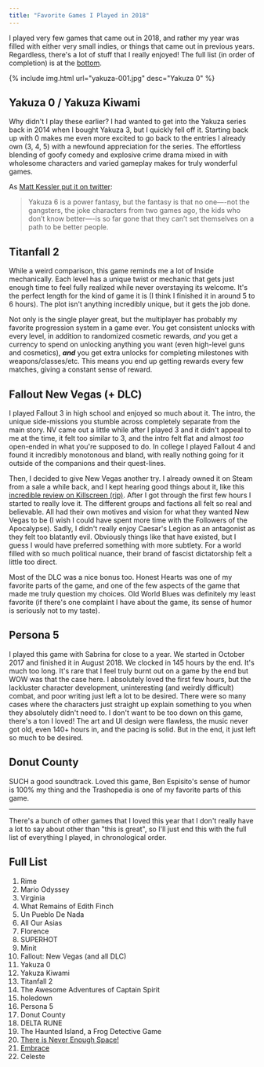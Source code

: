 ```yaml
---
title: "Favorite Games I Played in 2018"
---
```


I played very few games that came out in 2018, and rather my year was filled with either very small indies, or things that came out in previous years. Regardless, there's a lot of stuff that I really enjoyed! The full list (in order of completion) is at the [bottom](#full-list).

{% include img.html url="yakuza-001.jpg" desc="Yakuza 0" %}

## Yakuza 0 / Yakuza Kiwami
Why didn't I play these earlier? I had wanted to get into the Yakuza series back in 2014 when I bought Yakuza 3, but I quickly fell off it. Starting back up with 0 makes me even more excited to go back to the entries I already own (3, 4, 5) with a newfound appreciation for the series. The effortless blending of goofy comedy and explosive crime drama mixed in with wholesome characters and varied gameplay makes for truly wonderful games.

As [Matt Kessler put it on twitter](https://twitter.com/MattBodega/status/988174491279765504):
> Yakuza 6 is a power fantasy, but the fantasy is that no one—-not the gangsters, the joke characters from two games ago, the kids who don’t know better—-is so far gone that they can’t set themselves on a path to be better people.

## Titanfall 2
While a weird comparison, this game reminds me a lot of Inside mechanically. Each level has a unique twist or mechanic that gets just enough time to feel fully realized while never overstaying its welcome. It's the perfect length for the kind of game it is (I think I finished it in around 5 to 6 hours). The plot isn't anything incredibly unique, but it gets the job done.

Not only is the single player great, but the multiplayer has probably my favorite progression system in a game ever. You get consistent unlocks with every level, in addition to randomized cosmetic rewards, *and* you get a currency to spend on unlocking anything you want (even high-level guns and cosmetics), _**and**_ you get extra unlocks for completing milestones with weapons/classes/etc. This means you end up getting rewards every few matches, giving a constant sense of reward.

## Fallout New Vegas (+ DLC)
I played Fallout 3 in high school and enjoyed so much about it. The intro, the unique side-missions you stumble across completely separate from the main story. NV came out a little while after I played 3 and it didn't appeal to me at the time, it felt too similar to 3, and the intro felt flat and almost *too* open-ended in what you're supposed to do. In college I played Fallout 4 and found it incredibly monotonous and bland, with really nothing going for it outside of the companions and their quest-lines.

Then, I decided to give New Vegas another try. I already owned it on Steam from a sale a while back, and I kept hearing good things about it, like this [incredible review on Killscreen (rip)](https://web.archive.org/web/20120119074925/http://www.killscreendaily.com/articles/reviews/fallout_new_vegas_dlc). After I got through the first few hours I started to really love it. The different groups and factions all felt so real and believable. All had their own motives and vision for what they wanted New Vegas to be (I wish I could have spent more time with the Followers of the Apocalypse). Sadly, I didn't really enjoy Caesar's Legion as an antagonist as they felt too blatantly evil. Obviously things like that have existed, but I guess I would have preferred something with more subtlety. For a world filled with so much political nuance, their brand of fascist dictatorship felt a little too direct.

Most of the DLC was a nice bonus too. Honest Hearts was one of my favorite parts of the game, and one of the few aspects of the game that made me truly question my choices. Old World Blues was definitely my least favorite (if there's one complaint I have about the game, its sense of humor is seriously not to my taste).

## Persona 5
I played this game with Sabrina for close to a year. We started in October 2017 and finished it in August 2018. We clocked in 145 hours by the end. It's much too long. It's rare that I feel truly burnt out on a game by the end but WOW was that the case here. I absolutely loved the first few hours, but the lackluster character development, uninteresting (and weirdly difficult) combat, and poor writing just left a lot to be desired. There were so many cases where the characters just straight up explain something to you when they absolutely didn't need to. I don't want to be too down on this game, there's a ton I loved! The art and UI design were flawless, the music never got old, even 140+ hours in, and the pacing is solid. But in the end, it just left so much to be desired.

## Donut County
SUCH a good soundtrack. Loved this game, Ben Espisito's sense of humor is 100% my thing and the Trashopedia is one of my favorite parts of this game.

-----------------------------------

There's a bunch of other games that I loved this year that I don't really have a lot to say about other than "this is great", so I'll just end this with the full list of everything I played, in chronological order.

## Full List

1. Rime
2. Mario Odyssey
3. Virginia
4. What Remains of Edith Finch
5. Un Pueblo De Nada
6. All Our Asias
7. Florence
8. SUPERHOT
9. Minit
10. Fallout: New Vegas (and all DLC)
11. Yakuza 0
12. Yakuza Kiwami
13. Titanfall 2
14. The Awesome Adventures of Captain Spirit
15. holedown
16. Persona 5
17. Donut County
18. DELTA RUNE
19. The Haunted Island, a Frog Detective Game
20. [There is Never Enough Space!](https://jamie-rollo.itch.io/there-is-never-enough-space)
21. [Embrace](https://www.lexaloffle.com/bbs/?tid=31953)
22. Celeste